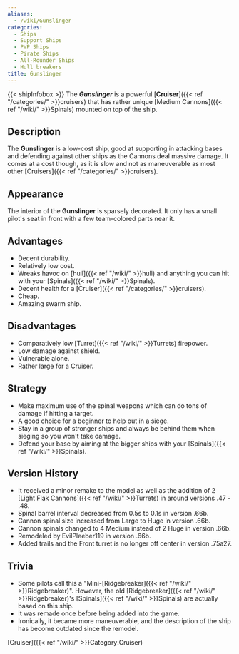 ```yaml
---
aliases:
  - /wiki/Gunslinger
categories:
  - Ships
  - Support Ships
  - PVP Ships
  - Pirate Ships
  - All-Rounder Ships
  - Hull breakers
title: Gunslinger
---
```


{{< shipInfobox >}} The **_Gunslinger_** is a powerful [**Cruiser**]({{< ref "/categories/" >}}cruisers) that has rather unique [Medium Cannons]({{< ref "/wiki/" >}}Spinals) mounted on top of the ship.

## Description

The **Gunslinger** is a low-cost ship, good at supporting in attacking bases and defending against other ships as the Cannons deal massive damage. It comes at a cost though, as it is slow and not as maneuverable as most other [Cruisers]({{< ref "/categories/" >}}cruisers).

## Appearance

The interior of the **Gunslinger** is sparsely decorated. It only has a small pilot's seat in front with a few team-colored parts near it.

## Advantages

- Decent durability.
- Relatively low cost.
- Wreaks havoc on [hull]({{< ref "/wiki/" >}}hull) and anything you can hit with your [Spinals]({{< ref "/wiki/" >}}Spinals).
- Decent health for a [Cruiser]({{< ref "/categories/" >}}cruisers).
- Cheap.
- Amazing swarm ship.

## Disadvantages

- Comparatively low [Turret]({{< ref "/wiki/" >}}Turrets) firepower.
- Low damage against shield.
- Vulnerable alone.
- Rather large for a Cruiser.

## Strategy

- Make maximum use of the spinal weapons which can do tons of damage if hitting a target.
- A good choice for a beginner to help out in a siege.
- Stay in a group of stronger ships and always be behind them when sieging so you won't take damage.
- Defend your base by aiming at the bigger ships with your [Spinals]({{< ref "/wiki/" >}}Spinals).

## Version History

- <span>It received a minor remake to the model as well as the addition of 2 [Light Flak Cannons]({{< ref "/wiki/" >}}Turrets) in around versions .47 - .48.</span>
- Spinal barrel interval decreased from 0.5s to 0.1s in version .66b.
- Cannon spinal size increased from Large to Huge in version .66b.
- Cannon spinals changed to 4 Medium instead of 2 Huge in version .66b.
- Remodeled by EvilPleeber119 in version .66b.
- Added trails and the Front turret is no longer off center in version .75a27.

## Trivia

- Some pilots call this a "Mini-[Ridgebreaker]({{< ref "/wiki/" >}}Ridgebreaker)". However, the old [Ridgebreaker]({{< ref "/wiki/" >}}Ridgebreaker)'s [Spinals]({{< ref "/wiki/" >}}Spinals) are actually based on this ship.
- It was remade once before being added into the game.
- Ironically, it became more maneuverable, and the description of the ship has become outdated since the remodel.

[Cruiser]({{< ref "/wiki/" >}}Category:Cruiser)
